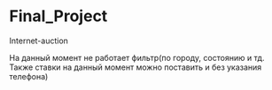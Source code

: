 # Final_Project
Internet-auction

На данный момент не работает фильтр(по городу, состоянию и тд. Также ставки на данный момент можно поставить и без указания телефона)
